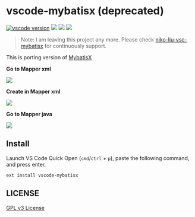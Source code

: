 # vscode-mybatisx (deprecated)

[![vscode version][vs-image]][vs-url]
![][install-url]
![][rate-url]
![][license-url]

> Note: I am leaving this project any more. Please check [niko-liu-vsc-mybatisx](https://github.com/niko-liu/vscode-mybatisx) for continuously support.

This is porting version of [MybatisX](https://gitee.com/baomidou/MybatisX)

**Go to Mapper xml**

![](https://raw.githubusercontent.com/leftstick/vscode-mybatisx/master/images/gotoxml.gif)

**Create in Mapper xml**

![](https://raw.githubusercontent.com/leftstick/vscode-mybatisx/master/images/create.gif)

**Go to Mapper java**

![](https://raw.githubusercontent.com/leftstick/vscode-mybatisx/master/images/gotojava.gif)

## Install

Launch VS Code Quick Open (`cmd`/`ctrl` + `p`), paste the following command, and press enter.

```
ext install vscode-mybatisx
```

## LICENSE

[GPL v3 License](https://raw.githubusercontent.com/leftstick/vscode-mybatisx/master/LICENSE)

[vs-url]: https://marketplace.visualstudio.com/items?itemName=howardzuo.vscode-mybatisx
[vs-image]: https://vsmarketplacebadge.apphb.com/version/howardzuo.vscode-mybatisx.svg
[install-url]: https://vsmarketplacebadge.apphb.com/installs/howardzuo.vscode-mybatisx.svg
[rate-url]: https://vsmarketplacebadge.apphb.com/rating/howardzuo.vscode-mybatisx.svg
[license-url]: https://img.shields.io/github/license/leftstick/vscode-mybatisx.svg
